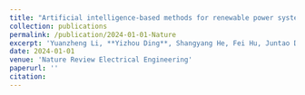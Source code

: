 ```yaml
---
title: "Artificial intelligence-based methods for renewable power system operation "
collection: publications
permalink: /publication/2024-01-01-Nature
excerpt: 'Yuanzheng Li, **Yizhou Ding**, Shangyang He, Fei Hu, Juntao Duan, Guanghui Wen, Hua Geng, Zhengguang Wu, Hoay Beng Gooi†, Yong Zhao, Chenghui Zhang, Shengwei Mei, and Zhigang Zeng,'
date: 2024-01-01
venue: 'Nature Review Electrical Engineering'
paperurl: ''
citation:
---
```

<!-- This paper is about the number 2. The number 3 is left for future work.

[Download paper here](http://academicpages.github.io/files/paper2.pdf) -->